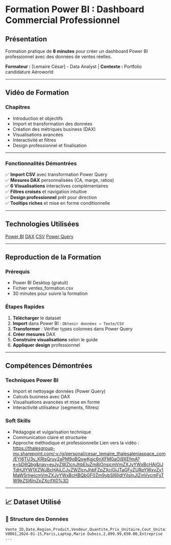 # Formation Power BI : Dashboard Commercial Professionnel



## Présentation

Formation pratique de **8 minutes** pour créer un dashboard Power BI professionnel avec des données de ventes réelles.

**Formateur :** [Lemaire César] - Data Analyst | **Contexte :** Portfolio candidature Aéroworld

---

##  Vidéo de Formation


### Chapitres
- Introduction et objectifs
- Import et transformation des données
- Création des métriques business (DAX)
- Visualisations avancées
- Interactivité et filtres
- Design professionnel et finalisation

---

### Fonctionnalités Démontrées
✅ **Import CSV** avec transformation Power Query  
✅ **Mesures DAX** personnalisées (CA, marge, ratios)  
✅ **6 Visualisations** interactives complémentaires  
✅ **Filtres croisés** et navigation intuitive  
✅ **Design professionnel** prêt pour direction  
✅ **Tooltips riches** et mise en forme conditionnelle  

---

## Technologies Utilisées

[Power BI](https://img.shields.io/badge/Power%20BI-F2C811?style=flat&logo=powerbi&logoColor=black)
[DAX](https://img.shields.io/badge/DAX-Formulas-orange?style=flat)
[CSV](https://img.shields.io/badge/CSV-Data%20Source-green?style=flat)
[Power Query](https://img.shields.io/badge/Power%20Query-ETL-blue?style=flat)

---

## Reproduction de la Formation

### Prérequis
- Power BI Desktop (gratuit)
- Fichier ventes_formation.csv
- 30 minutes pour suivre la formation

### Étapes Rapides
1. **Télécharger** le dataset
2. **Import** dans Power BI : `Obtenir données → Texte/CSV`
3. **Transformer** : Vérifier types colonnes dans Power Query
4. **Créer mesures** DAX 
5. **Construire visualisations** selon le guide
6. **Appliquer design** professionnel

---

##  Compétences Démontrées

###  **Techniques Power BI**
- Import et nettoyage données (Power Query)
- Calculs business avec DAX
- Visualisations avancées et mise en forme
- Interactivité utilisateur (segments, filtres)


### **Soft Skills**
- Pédagogie et vulgarisation technique
- Communication claire et structurée
- Approche méthodique et professionnelle
 Lien vers la vidéo : https://thalesgroup-my.sharepoint.com/:v:/g/personal/cesar_lemaire_thalesaleniaspace_com/EYl6TU3y_KRIsQruy2aPM9oBQswKgjc6nXFM0aOj9XEfmA?e=bD6Qbg&nav=eyJyZWZlcnJhbEluZm8iOnsicmVmZXJyYWxBcHAiOiJTdHJlYW1XZWJBcHAiLCJyZWZlcnJhbFZpZXciOiJTaGFyZURpYWxvZy1MaW5rIiwicmVmZXJyYWxBcHBQbGF0Zm9ybSI6IldlYiIsInJlZmVycmFsTW9kZSI6InZpZXcifX0%3D
---

## 📈 Dataset Utilisé

### 📁 Structure des Données
```csv
Vente_ID,Date,Region,Produit,Vendeur,Quantite,Prix_Unitaire,Cout_Unitaire,Type_Client
V0001,2024-01-15,Paris,Laptop,Marie Dubois,2,899.99,650.00,Entreprise
...
